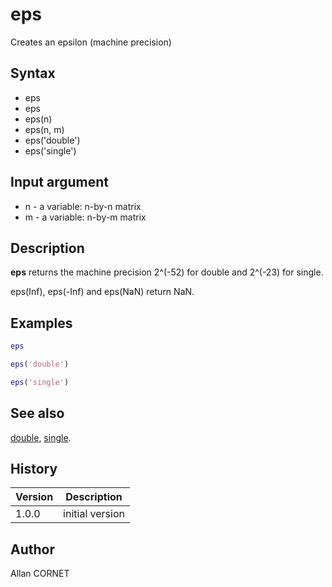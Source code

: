 # eps

Creates an epsilon (machine precision)

## Syntax

- eps
- eps
- eps(n)
- eps(n, m)
- eps('double')
- eps('single')

## Input argument

- n - a variable: n-by-n matrix
- m - a variable: n-by-m matrix

## Description

  <p><b>eps</b> returns the machine precision 2^(-52) for double and 2^(-23) for single.</p>
  <p>eps(Inf), eps(-Inf) and eps(NaN) return NaN.</p>

## Examples

```matlab
eps
```

```matlab
eps('double')
```

```matlab
eps('single')
```

## See also

[double](../double/double.md), [single](../single/single.md).

## History

| Version | Description     |
| ------- | --------------- |
| 1.0.0   | initial version |

## Author

Allan CORNET
